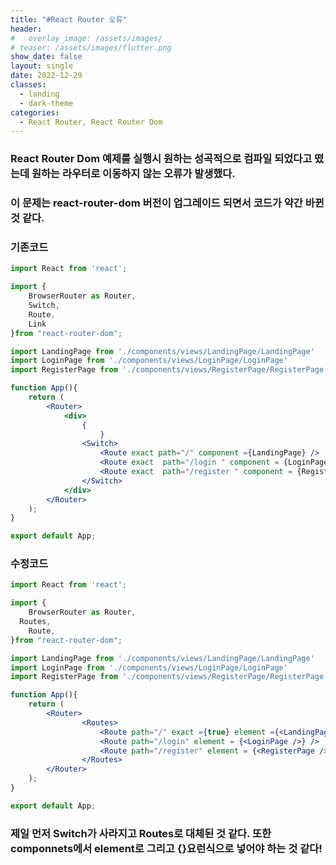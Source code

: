 ```yaml
---
title: "#React Router 오류"
header:
#   overlay_image: /assets/images/
# teaser: /assets/images/flutter.png
show_date: false
layout: single
date: 2022-12-29
classes:
  - landing
  - dark-theme
categories:
  - React Router, React Router Dom
---
```


### React Router Dom 예제를 실행시 원하는 성곡적으로 컴파일 되었다고 떴는데 원하는 라우터로 이동하지 않는 오류가 발생했다. 

### 이 문제는 react-router-dom 버전이 업그레이드 되면서 코드가 약간 바뀐것 같다. 

### 기존코드

```jsx
import React from 'react';

import {
	BrowserRouter as Router,
	Switch,
	Route,
	Link
}from "react-router-dom";

import LandingPage from './components/views/LandingPage/LandingPage'
import LoginPage from './components/views/LoginPage/LoginPage'
import RegisterPage from './components/views/RegisterPage/RegisterPage'

function App(){
	return (
		<Router>
			<div>
				{
					}
				<Switch>
					<Route exact path="/" component ={LandingPage} />
					<Route exact  path="/login " component = {LoginPage} />
					<Route exact  path="/register " component = {RegisterPage } />
				</Switch>
			</div>
		</Router>		
	);
}

export default App;
```

### 수정코드

```jsx
import React from 'react';

import {
	BrowserRouter as Router,
  Routes,
	Route,
}from "react-router-dom";

import LandingPage from './components/views/LandingPage/LandingPage'
import LoginPage from './components/views/LoginPage/LoginPage'
import RegisterPage from './components/views/RegisterPage/RegisterPage'

function App(){
	return (
		<Router>
				<Routes>
					<Route path="/" exact ={true} element ={<LandingPage />} />
					<Route path="/login" element = {<LoginPage />} />
					<Route path="/register" element = {<RegisterPage />} />
				</Routes>
		</Router>		
	);
}

export default App;

```

### 제일 먼저 Switch가 사라지고 Routes로 대체된 것 같다. 또한 componnets에서 element로 그리고 {<LandingPage />}요런식으로 넣어야 하는 것 같다!

